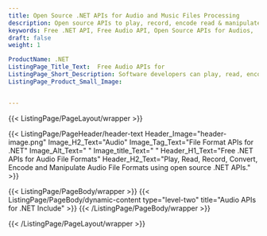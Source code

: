 ```yaml
---
title: Open Source .NET APIs for Audio and Music Files Processing
description: Open source APIs to play, record, encode read & manipulate Audio file formats using .NET
keywords: Free .NET API, Free Audio API, Open Source APIs for Audios, .NET Audio API, Create Free Audio, Convert Audio Free, Encode Audio Free, Convert MP3 Free, Free MP3 Converter, Free MP3 Encoder
draft: false
weight: 1

ProductName: .NET
ListingPage_Title_Text:  Free Audio APIs for
ListingPage_Short_Description: Software developers can play, read, encode, record, convert &amp; manipulate Audio files via open source .NET libraries.
ListingPage_Product_Small_Image: 


---
```


{{< ListingPage/PageLayout/wrapper >}}

{{< ListingPage/PageHeader/header-text
Header_Image="header-image.png"
Image_H2_Text="Audio"
Image_Tag_Text="File Format APIs for .NET"
Image_Alt_Text=" "
Image_title_Text=" "
Header_H1_Text="Free .NET APIs for Audio File Formats"
Header_H2_Text="Play, Read, Record, Convert, Encode and Manipulate Audio File Formats using open source .NET APIs." >}}

{{< ListingPage/PageBody/wrapper >}}
{{< ListingPage/PageBody/dynamic-content type="level-two" title="Audio APIs for .NET Include" >}}
{{< /ListingPage/PageBody/wrapper >}}

{{< /ListingPage/PageLayout/wrapper >}}